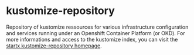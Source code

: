 # kustomize-repository

Repository of kustomize ressources for various infrastructure configuration and services running under an Openshift Container Platform (or OKD).
For more informations and access to the kustomize index, you can visit the [startx kustomize-repository homepage](https://startxfr.github.io/kustomize-repository).
